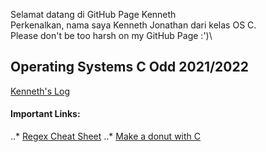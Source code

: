 Selamat datang di GitHub Page Kenneth\
Perkenalkan, nama saya Kenneth Jonathan dari kelas OS C.\
Please don't be too harsh on my GitHub Page :')\

## Operating Systems C Odd 2021/2022
[Kenneth's Log](TXT/mylog.txt)

#### Important Links:
..* [Regex Cheat Sheet](https://ryanstutorials.net/linuxtutorial/cheatsheepgrep.php)
..* [Make a donut with C](https://www.a1k0n.net/2011/07/20/donut-math.html)
